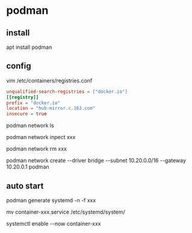 # podman 

## install
apt install podman

## config
vim /etc/containers/registries.conf
```conf
unqualified-search-registries = ["docker.io"]
[[registry]]
prefix = "docker.io"
location = "hub-mirror.c.163.com"
insecure = true
```
podman network ls

podman network inpect xxx

podman network rm xxx

podman network create --driver bridge --subnet 10.20.0.0/16 --gateway 10.20.0.1 podman

## auto start
podman generate systemd -n -f xxx

mv container-xxx.service /etc/systemd/system/

systemctl enable --now container-xxx

